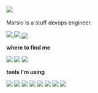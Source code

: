 ## ![](https://img.shields.io/badge/Made%20In-Marslo-1f425f.svg)

Marslo is a stuff devops engineer.

<a href="#">
<img src="https://github-readme-stats.mrdulin.vercel.app/api?username=marslo&show_icons=true&hide_border=true&icon_color=586069&title_color=a0a9af">
<img src="https://github-readme-stats.vercel.app/api/top-langs/?username=marslo&layout=compact&hide_border=true&title_color=a0a9af">
</a>

<img align="center" src="https://via.placeholder.com/600x1.png/fff/fff">

**where to find me**

[![](https://img.shields.io/badge/-github@marslo-911318?style=flat-square&logo=github&logoColor=white&labelColor=c14438)](https://github.com/marslo) [![](https://img.shields.io/badge/-https://imarslo.github.io-0d62a6?&style=flat&logo=hexo&logoColor=white&labelColor=0b5188)](https://imarslo.github.io) [![](https://img.shields.io/badge/-https://marslo.github.io/ibook-6d1be3?&style=flat&logo=markdown&logoColor=white&labelColor=5b18bb)](https://marslo.github.io/ibook)

**tools I'm using**

![](https://img.shields.io/badge/-VIM-5ca730?&style=flat&logo=vim&logoColor=white&labelColor=50932d) ![](https://img.shields.io/badge/-JENKINS-156cc8??logoWidth=48&style=flat-square&logo=Jenkins&logoColor=white&labelColor=145ca7) ![](https://img.shields.io/badge/-JENKINSFILE-e34f26?style=flat-square&logo=Jenkins&logoColor=fff&labelColor=cb351d) ![](https://img.shields.io/badge/-SHELL%20SCRIPT-233243?&style=flat&logo=gnu-bash&logoColor=white&labelColor=192531) ![](https://img.shields.io/badge/-DOCKER-27a3dd?&style=flat&logo=docker&logoColor=white&labelColor=2c87bf) ![](https://img.shields.io/badge/-KUBERNETES-2653de?&style=flat&logo=kubernetes&logoColor=white&labelColor=233cbc) ![](https://img.shields.io/badge/-GROOVY-e77806?&style=flat&logo=groovy&logoColor=white&labelColor=d6700a) ![](https://img.shields.io/badge/CI/CD-CONTINUOUS%20INTEGRATION-5565b7?&style=flat&logoColor=white&labelColor=485491) 

<!--
**marslo/marslo** is a ✨ _special_ ✨ repository because its `README.md` (this file) appears on your GitHub profile.

Here are some ideas to get you started:

- 🔭 I’m currently working on ...
- 🌱 I’m currently learning ...
- 👯 I’m looking to collaborate on ...
- 🤔 I’m looking for help with ...
- 💬 Ask me about ...
- 📫 How to reach me: ...
- 😄 Pronouns: ...
- ⚡ Fun fact: ...
-->
